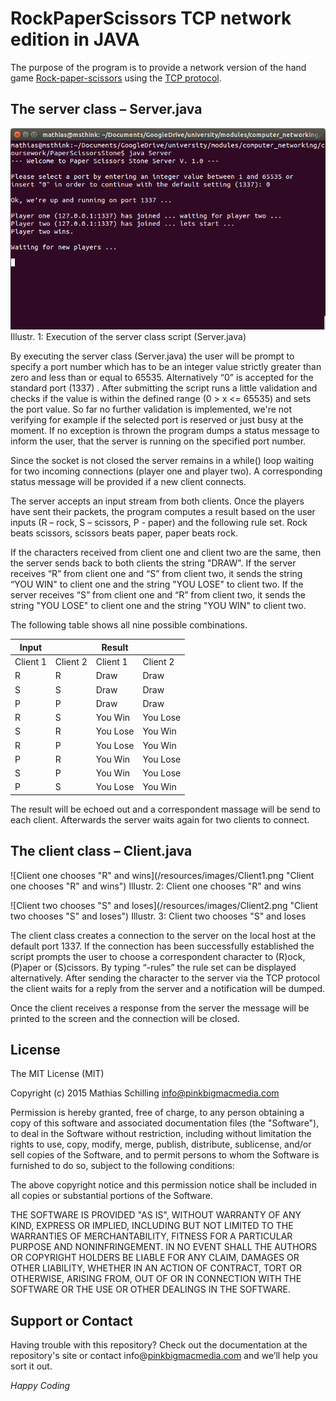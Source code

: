 # RockPaperScissors TCP network edition in JAVA
The purpose of the program is to provide a network version of the hand game [Rock-paper-scissors](https://en.wikipedia.org/wiki/Rock-paper-scissors) using the [TCP protocol](https://en.wikipedia.org/wiki/Transmission_Control_Protocol).

## The server class – Server.java
![Execution of the server class script (Server.java)](/resources/images/Server.png "Execution of the server class script (Server.java)")
Illustr. 1: Execution of the server class script (Server.java)

By executing the server class (Server.java) the user will be prompt to specify a port number which has to be an integer value
strictly greater than zero and less than or equal to 65535. Alternatively “0” is accepted for the standard port (1337) . After submitting the script runs a little validation and checks if the value is within the defined range (0 > x <= 65535) and sets
the port value. So far no further validation is implemented, we're not verifying for example if the selected port is reserved
or just busy at the moment. If no exception is thrown the program dumps a status message to inform the user, that the server is running on the specified port number.

Since the socket is not closed the server remains in a while() loop waiting for two incoming connections (player one and player
two). A corresponding status message will be provided if a new client connects.

The server accepts an input stream from both clients. Once the players have sent their packets, the program computes a result
based on the user inputs (R – rock, S – scissors, P - paper) and the following rule set. Rock beats scissors, scissors beats
paper, paper beats rock.

If the characters received from client one and client two are the same, then the server sends back to both clients the string
"DRAW". If the server receives “R” from client one and “S” from client two, it sends the string “YOU WIN" to client one and the
string "YOU LOSE" to client two. If the server receives “S” from client one and “R” from client two, it sends the string "YOU
LOSE" to client one and the string "YOU WIN" to client two.

The following table shows all nine possible combinations.

<table>
	<thead>
	<tr>
		<th>Input</th>
		<th></th>
		<th>Result</th>
		<th></th>
	</tr>
	</thead>
	<tbody>
		<tr>
			<td>Client 1</td>
			<td>Client 2</td>
			<td>Client 1</td>
			<td>Client 2</td>
		</tr>
		<tr>
			<td>R</td>
			<td>R</td>
			<td>Draw</td>
			<td>Draw</td>
		</tr>
		<tr>
			<td>S</td>
			<td>S</td>
			<td>Draw</td>
			<td>Draw</td>
		</tr>
		<tr>
			<td>P</td>
			<td>P</td>
			<td>Draw</td>
			<td>Draw</td>
		</tr>
		<tr>
			<td>R</td>
			<td>S</td>
			<td>You Win</td>
			<td>You Lose</td>
		</tr>
		<tr>
			<td>S</td>
			<td>R</td>
			<td>You Lose</td>
			<td>You Win</td>
		</tr>
		<tr>
			<td>R</td>
			<td>P</td>
			<td>You Lose</td>
			<td>You Win</td>
		</tr>
		<tr>
			<td>P</td>
			<td>R</td>
			<td>You Win</td>
			<td>You Lose</td>
		</tr>
		<tr>
			<td>S</td>
			<td>P</td>
			<td>You Win</td>
			<td>You Lose</td>
		</tr>
		<tr>
			<td>P</td>
			<td>S</td>
			<td>You Lose</td>
			<td>You Win</td>
		</tr>
	</tbody>
</table>

The result will be echoed out and a correspondent massage will be send to each client. Afterwards the server waits again for two clients to connect.

## The client class – Client.java
![Client one chooses "R" and wins](/resources/images/Client1.png "Client one chooses "R" and wins")
Illustr. 2: Client one chooses "R" and wins

![Client two chooses "S" and loses](/resources/images/Client2.png "Client two chooses "S" and loses")
Illustr. 3: Client two chooses "S" and loses

The client class creates a connection to the server on the local host at the default port 1337. If the connection has been successfully established the script prompts the user to choose a correspondent character to (R)ock, (P)aper or (S)cissors. By
typing “-rules” the rule set can be displayed alternatively. After sending the character to the server via the TCP protocol
the client waits for a reply from the server and a notification will be dumped.

Once the client receives a response from the server the message will be printed to the screen and the connection will be closed.

## License

The MIT License (MIT)

Copyright (c) 2015 Mathias Schilling <info@pinkbigmacmedia.com>

Permission is hereby granted, free of charge, to any person obtaining a copy
of this software and associated documentation files (the "Software"), to deal
in the Software without restriction, including without limitation the rights
to use, copy, modify, merge, publish, distribute, sublicense, and/or sell
copies of the Software, and to permit persons to whom the Software is furnished
to do so, subject to the following conditions:

The above copyright notice and this permission notice shall be included in all
copies or substantial portions of the Software.

THE SOFTWARE IS PROVIDED "AS IS", WITHOUT WARRANTY OF ANY KIND, EXPRESS OR
IMPLIED, INCLUDING BUT NOT LIMITED TO THE WARRANTIES OF MERCHANTABILITY,
FITNESS FOR A PARTICULAR PURPOSE AND NONINFRINGEMENT. IN NO EVENT SHALL THE
AUTHORS OR COPYRIGHT HOLDERS BE LIABLE FOR ANY CLAIM, DAMAGES OR OTHER LIABILITY,
WHETHER IN AN ACTION OF CONTRACT, TORT OR OTHERWISE, ARISING FROM, OUT OF OR IN
CONNECTION WITH THE SOFTWARE OR THE USE OR OTHER DEALINGS IN THE SOFTWARE.

## Support or Contact

Having trouble with this repository? Check out the documentation at the repository's site or contact info@[pinkbigmacmedia.com](http://www.pinkbigmacmedia.com/) and we’ll help you sort it out.

*Happy Coding*
